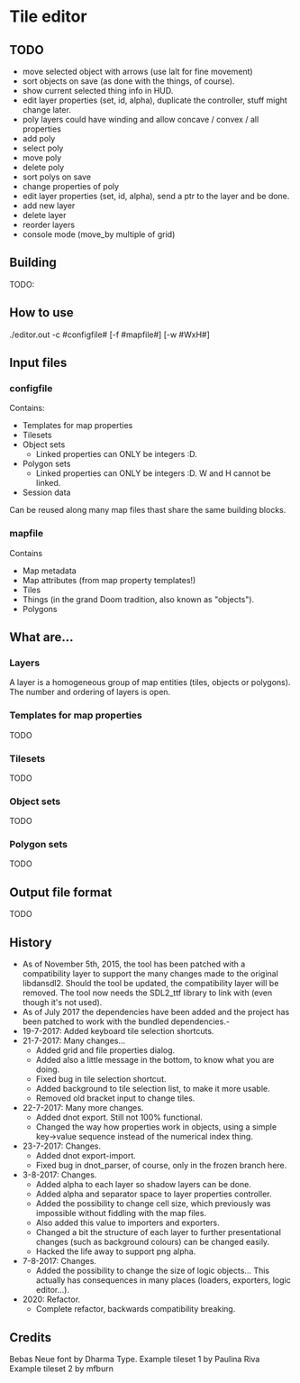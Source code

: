 # Tile editor

## TODO

- move selected object with arrows (use lalt for fine movement)
- sort objects on save (as done with the things, of course).
- show current selected thing info in HUD.
- edit layer properties (set, id, alpha), duplicate the controller, stuff might change later.
- poly layers could have winding and allow concave / convex / all properties
- add poly
- select poly
- move poly
- delete poly
- sort polys on save
- change properties of poly
- edit layer properties (set, id, alpha), send a ptr to the layer and be done.
- add new layer
- delete layer
- reorder layers
- console mode (move_by multiple of grid)

## Building

TODO:

## How to use

./editor.out -c #configfile# [-f #mapfile#] [-w #WxH#]

## Input files
### configfile

Contains:

- Templates for map properties
- Tilesets
- Object sets
	- Linked properties can ONLY be integers :D.
- Polygon sets
	- Linked properties can ONLY be integers :D. W and H cannot be linked.
- Session data

Can be reused along many map files thast share the same building blocks.

### mapfile

Contains

- Map metadata
- Map attributes (from map property templates!)
- Tiles
- Things (in the grand Doom tradition, also known as "objects").
- Polygons

## What are...

### Layers

A layer is a homogeneous group of map entities (tiles, objects or polygons). The number and ordering of layers is open.

### Templates for map properties

TODO

### Tilesets

TODO

### Object sets

TODO

### Polygon sets

TODO

## Output file format

TODO

## History

- As of November 5th, 2015, the tool has been patched with a compatibility layer to support the many changes made to the original libdansdl2. Should the tool be updated, the compatibility layer will be removed. The tool now needs the SDL2_ttf library to link with (even though it's not used).
- As of July 2017 the dependencies have been added and the project has been patched to work with the bundled dependencies.-
- 19-7-2017: Added keyboard tile selection shortcuts.
- 21-7-2017: Many changes...
	- Added grid and file properties dialog.
	- Added also a little message in the bottom, to know what you are doing.
	- Fixed bug in tile selection shortcut.
	- Added background to tile selection list, to make it more usable.
	- Removed old bracket input to change tiles.
- 22-7-2017: Many more changes.
	- Added dnot export. Still not 100% functional.
	- Changed the way how properties work in objects, using a simple key->value sequence instead of the numerical index thing.
- 23-7-2017: Changes.
	- Added dnot export-import.
	- Fixed bug in dnot_parser, of course, only in the frozen branch here.
- 3-8-2017: Changes.
	- Added alpha to each layer so shadow layers can be done.
	- Added alpha and separator space to layer properties controller.
	- Added the possibility to change cell size, which previously was impossible without fiddling with the map files.
	- Also added this value to importers and exporters.
	- Changed a bit the structure of each layer to further presentational changes (such as background colours) can be changed easily.
	- Hacked the life away to support png alpha.
- 7-8-2017: Changes.
	- Added the possibility to change the size of logic objects... This actually has consequences in many places (loaders, exporters, logic editor...).
- 2020: Refactor.
	- Complete refactor, backwards compatibility breaking.

## Credits

Bebas Neue font by Dharma Type.
Example tileset 1 by Paulina Riva
Example tileset 2 by mfburn
